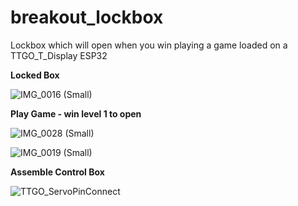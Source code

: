 # breakout_lockbox
Lockbox which will open when you win playing a game loaded on a TTGO_T_Display ESP32

**Locked Box**

![IMG_0016 (Small)](https://user-images.githubusercontent.com/31633408/148635948-b66b3348-81f6-4862-84bb-fde67f2ce687.JPG)

**Play Game - win level 1 to open**

![IMG_0028 (Small)](https://user-images.githubusercontent.com/31633408/148669408-a870b73a-71be-4c1f-893e-e46b4ec74aa1.JPG)

![IMG_0019 (Small)](https://user-images.githubusercontent.com/31633408/148636064-fe041924-e615-4ed7-a16b-cbffececc52a.JPG)

**Assemble Control Box**

![TTGO_ServoPinConnect](https://user-images.githubusercontent.com/31633408/148669277-134af3f2-11be-4213-8575-100b4dfcf5f7.jpg)


